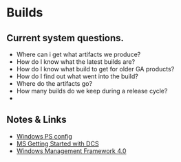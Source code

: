 # Builds

## Current system questions.

* Where can i get what artifacts we produce?
* How do I know what the latest builds are?
* How do I know what build to get for older GA products?
* How do I find out what went into the build?
* Where do the artifacts go?
* How many builds do we keep during a release cycle?
* 

## Notes & Links

* [Windows PS config](http://blogs.msdn.com/b/powershell/archive/2013/11/01/configuration-in-a-devops-world-windows-powershell-desired-state-configuration.aspx)
* [MS Getting Started with DCS](http://technet.microsoft.com/library/dn249918.aspx)
* [Windows Management Framework 4.0](http://www.microsoft.com/en-us/download/details.aspx?id=40855)